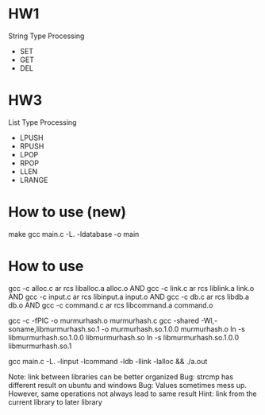 # HW1
String Type Processing
* SET
* GET
* DEL

# HW3
List Type Processing
* LPUSH
* RPUSH
* LPOP
* RPOP
* LLEN
* LRANGE

# How to use (new)
make
gcc main.c -L. -ldatabase -o main

# How to use
gcc -c alloc.c
ar rcs liballoc.a alloc.o
AND
gcc -c link.c
ar rcs liblink.a link.o
AND
gcc -c input.c
ar rcs libinput.a input.o
AND
gcc -c db.c
ar rcs libdb.a db.o
AND
gcc -c command.c
ar rcs libcommand.a command.o

gcc -c -fPIC -o murmurhash.o murmurhash.c
gcc -shared -Wl,-soname,libmurmurhash.so.1 -o murmurhash.so.1.0.0 murmurhash.o
ln -s libmurmurhash.so.1.0.0 libmurmurhash.so
ln -s libmurmurhash.so.1.0.0 libmurmurhash.so.1
<!-- gcc main.c -L. -lmurmurhash -o main_dynamic -->

gcc main.c -L. -linput -lcommand -ldb -llink -lalloc && ./a.out

Note: link between libraries can be better organized
Bug: strcmp has different result on ubuntu and windows
Bug: Values sometimes mess up. However, same operations not always lead to same result
Hint: link from the current library to later library